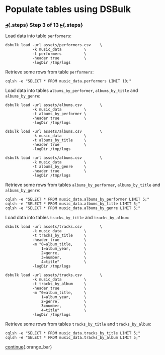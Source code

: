 <div class="top">

# Populate tables using DSBulk
### [◂](command:katapod.loadPage?step2){.steps} Step 3 of 13 [▸](command:katapod.loadPage?step4){.steps}
</div>

Load data into table `performers`:
```
dsbulk load -url assets/performers.csv    \
            -k music_data          \
            -t performers          \
            -header true           \
            -logDir /tmp/logs
```

Retrieve some rows from table `performers`:
```
cqlsh -e "SELECT * FROM music_data.performers LIMIT 10;"      
```

Load data into tables `albums_by_performer`, `albums_by_title` and `albums_by_genre`:
```
dsbulk load -url assets/albums.csv        \
            -k music_data          \
            -t albums_by_performer \
            -header true           \
            -logDir /tmp/logs
            
dsbulk load -url assets/albums.csv        \
            -k music_data          \
            -t albums_by_title     \
            -header true           \
            -logDir /tmp/logs     
            
dsbulk load -url assets/albums.csv        \
            -k music_data          \
            -t albums_by_genre     \
            -header true           \
            -logDir /tmp/logs                     
```

Retrieve some rows from tables `albums_by_performer`, `albums_by_title` and `albums_by_genre`:
```
cqlsh -e "SELECT * FROM music_data.albums_by_performer LIMIT 5;"   
cqlsh -e "SELECT * FROM music_data.albums_by_title LIMIT 5;"   
cqlsh -e "SELECT * FROM music_data.albums_by_genre LIMIT 5;"                                       
```

Load data into tables `tracks_by_title` and `tracks_by_album`:
```
dsbulk load -url assets/tracks.csv        \
            -k music_data          \
            -t tracks_by_title     \
            -header true           \
            -m "0=album_title,     \
                1=album_year,      \
                2=genre,           \
                3=number,          \
                4=title"           \
            -logDir /tmp/logs
            
dsbulk load -url assets/tracks.csv        \
            -k music_data          \
            -t tracks_by_album     \
            -header true           \
            -m "0=album_title,     \
                1=album_year,      \
                2=genre,           \
                3=number,          \
                4=title"           \
            -logDir /tmp/logs
```

Retrieve some rows from tables `tracks_by_title` and `tracks_by_album`:
```
cqlsh -e "SELECT * FROM music_data.tracks_by_title LIMIT 5;"   
cqlsh -e "SELECT * FROM music_data.tracks_by_album LIMIT 5;"      
```

[continue](command:katapod.loadPage?step4){.orange_bar}